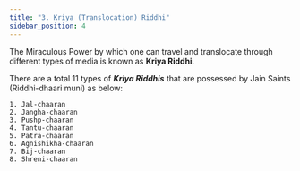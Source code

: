 ```yaml
---
title: "3. Kriya (Translocation) Riddhi"
sidebar_position: 4
---
```


The Miraculous Power by which one can travel and translocate through different types of media is known as **Kriya Riddhi**. 

There are a total 11 types of ***Kriya Riddhis*** that are possessed by Jain Saints (Riddhi-dhaari muni) as below:

    1. Jal-chaaran
    2. Jangha-chaaran
    3. Pushp-chaaran
    4. Tantu-chaaran
    5. Patra-chaaran
    6. Agnishikha-chaaran
    7. Bij-chaaran
    8. Shreni-chaaran